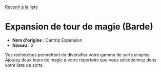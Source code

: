 [Revenir à la liste](list.md)

# Expansion de tour de magie (Barde)

 * **Nom d'origine** : Cantrip Expansion
 * **Niveau** : 2


<p>Vos recherches permettent de diversifier votre gamme de sorts simples. Ajoutez deux tours de magie à votre répertoire que vous sélectionnez dans votre liste de sorts.</p>